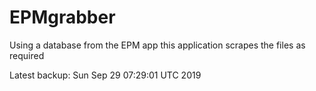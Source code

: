 # EPMgrabber
Using a database from the EPM app this application scrapes the files as required


Latest backup: Sun Sep 29 07:29:01 UTC 2019
